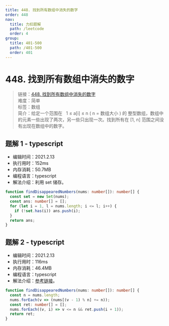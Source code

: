 ```yaml
---
title: 448. 找到所有数组中消失的数字
order: 448
nav:
  title: 力扣题解
  path: /leetcode
  order: 4
group:
  title: 401-500
  path: /401-500
  order: 401
---
```


# 448. 找到所有数组中消失的数字

> 链接：[448. 找到所有数组中消失的数字](https://leetcode-cn.com/problems/find-all-numbers-disappeared-in-an-array/)  
> 难度：简单  
> 标签：数组  
> 简介：给定一个范围在   1 ≤ a[i] ≤ n ( n = 数组大小 ) 的 整型数组，数组中的元素一些出现了两次，另一些只出现一次。找到所有在 [1, n] 范围之间没有出现在数组中的数字。

## 题解 1 - typescript

- 编辑时间：2021.2.13
- 执行用时：152ms
- 内存消耗：50.7MB
- 编程语言：typescript
- 解法介绍：利用 set 储存。

```typescript
function findDisappearedNumbers(nums: number[]): number[] {
  const set = new Set(nums);
  const ans: number[] = [];
  for (let i = 1, l = nums.length; i <= l; i++) {
    if (!set.has(i)) ans.push(i);
  }
  return ans;
}
```

## 题解 2 - typescript

- 编辑时间：2021.2.13
- 执行用时：116ms
- 内存消耗：46.4MB
- 编程语言：typescript
- 解法介绍：[参考链接](https://leetcode-cn.com/problems/find-all-numbers-disappeared-in-an-array/solution/zhao-dao-suo-you-shu-zu-zhong-xiao-shi-d-mabl/)。

```typescript
function findDisappearedNumbers(nums: number[]): number[] {
  const n = nums.length;
  nums.forEach(v => (nums[(v - 1) % n] += n));
  const ret: number[] = [];
  nums.forEach((v, i) => v <= n && ret.push(i + 1));
  return ret;
}
```
